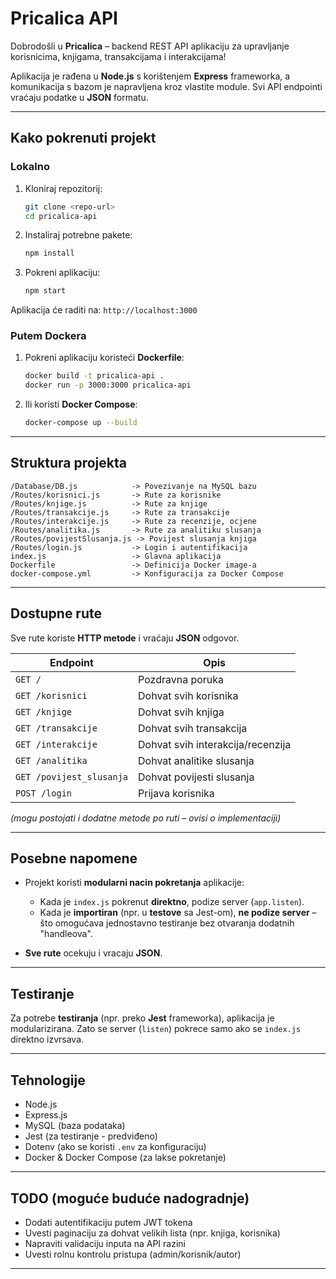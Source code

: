 # Pricalica API

Dobrodošli u **Pricalica** – backend REST API aplikaciju za upravljanje korisnicima, knjigama, transakcijama i interakcijama!

Aplikacija je rađena u **Node.js** s korištenjem **Express** frameworka, a komunikacija s bazom je napravljena kroz vlastite module.
Svi API endpointi vraćaju podatke u **JSON** formatu.

---

## Kako pokrenuti projekt

### Lokalno

1. Kloniraj repozitorij:
   ```bash
   git clone <repo-url>
   cd pricalica-api
   ```

2. Instaliraj potrebne pakete:
   ```bash
   npm install
   ```

3. Pokreni aplikaciju:
   ```bash
   npm start
   ```

Aplikacija će raditi na:
`http://localhost:3000`

### Putem Dockera

1. Pokreni aplikaciju koristeći **Dockerfile**:
   ```bash
   docker build -t pricalica-api .
   docker run -p 3000:3000 pricalica-api
   ```

2. Ili koristi **Docker Compose**:
   ```bash
   docker-compose up --build
   ```

---

## Struktura projekta

```
/Database/DB.js            -> Povezivanje na MySQL bazu
/Routes/korisnici.js       -> Rute za korisnike
/Routes/knjige.js          -> Rute za knjige
/Routes/transakcije.js     -> Rute za transakcije
/Routes/interakcije.js     -> Rute za recenzije, ocjene
/Routes/analitika.js       -> Rute za analitiku slusanja
/Routes/povijestSlusanja.js -> Povijest slusanja knjiga
/Routes/login.js           -> Login i autentifikacija
index.js                   -> Glavna aplikacija
Dockerfile                 -> Definicija Docker image-a
docker-compose.yml         -> Konfiguracija za Docker Compose
```

---

## Dostupne rute

Sve rute koriste **HTTP metode** i vraćaju **JSON** odgovor.

| Endpoint                  | Opis |
|----------------------------|------|
| `GET /`                    | Pozdravna poruka |
| `GET /korisnici`           | Dohvat svih korisnika |
| `GET /knjige`              | Dohvat svih knjiga |
| `GET /transakcije`         | Dohvat svih transakcija |
| `GET /interakcije`         | Dohvat svih interakcija/recenzija |
| `GET /analitika`           | Dohvat analitike slusanja |
| `GET /povijest_slusanja`   | Dohvat povijesti slusanja |
| `POST /login`              | Prijava korisnika |

*(mogu postojati i dodatne metode po ruti – ovisi o implementaciji)*

---

## Posebne napomene

- Projekt koristi **modularni nacin pokretanja** aplikacije:
  - Kada je `index.js` pokrenut **direktno**, podize server (`app.listen`).
  - Kada je **importiran** (npr. u **testove** sa Jest-om), **ne podize server** – što omogućava jednostavno testiranje bez otvaranja dodatnih "handleova".

- **Sve rute** ocekuju i vracaju **JSON**.

---

## Testiranje

Za potrebe **testiranja** (npr. preko **Jest** frameworka), aplikacija je modularizirana.
Zato se server (`listen`) pokrece samo ako se `index.js` direktno izvrsava.

---

## Tehnologije

- Node.js
- Express.js
- MySQL (baza podataka)
- Jest (za testiranje - predviđeno)
- Dotenv (ako se koristi `.env` za konfiguraciju)
- Docker & Docker Compose (za lakse pokretanje)

---

## TODO (moguće buduće nadogradnje)

- Dodati autentifikaciju putem JWT tokena
- Uvesti paginaciju za dohvat velikih lista (npr. knjiga, korisnika)
- Napraviti validaciju inputa na API razini
- Uvesti rolnu kontrolu pristupa (admin/korisnik/autor)

---
